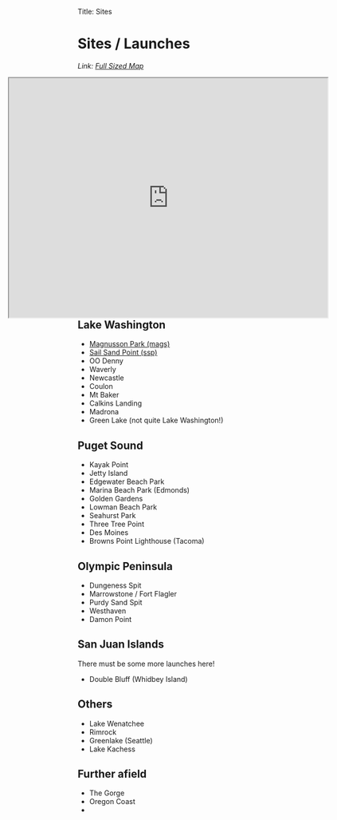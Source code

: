 Title: Sites

# Sites / Launches 
*Link: [Full Sized Map](/pages/map.html)*

<div style="float: right;">
    <iframe
    src="https://www.google.com/maps/d/u/0/embed?mid=1zF6jmAEuTNwGlDCY3XlijlyzT-6T-D8&ehbc=2E312F&z=7&ll=47.8157,-121.5564"
    width="640"
    height="480"
    ></iframe>
</div>

## Lake Washington

* [Magnusson Park (mags)](/pages/sites/mags.html)
* [Sail Sand Point (ssp)](/pages/sites/ssp.html)
* OO Denny
* Waverly
* Newcastle
* Coulon
* Mt Baker
* Calkins Landing
* Madrona
* Green Lake (not quite Lake Washington!)

## Puget Sound

* Kayak Point
* Jetty Island
* Edgewater Beach Park
* Marina Beach Park (Edmonds)
* Golden Gardens
* Lowman Beach Park
* Seahurst Park
* Three Tree Point
* Des Moines
* Browns Point Lighthouse (Tacoma)

## Olympic Peninsula

* Dungeness Spit
* Marrowstone / Fort Flagler
* Purdy Sand Spit
* Westhaven
* Damon Point


## San Juan Islands

There must be some more launches here!

* Double Bluff (Whidbey Island)

## Others

* Lake Wenatchee
* Rimrock
* Greenlake (Seattle)
* Lake Kachess

## Further afield

* The Gorge
* Oregon Coast
* 
